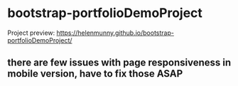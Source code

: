 # bootstrap-portfolioDemoProject

Project preview: https://helenmunny.github.io/bootstrap-portfolioDemoProject/ <br>

## there are few issues with page responsiveness in mobile version, have to fix those ASAP
